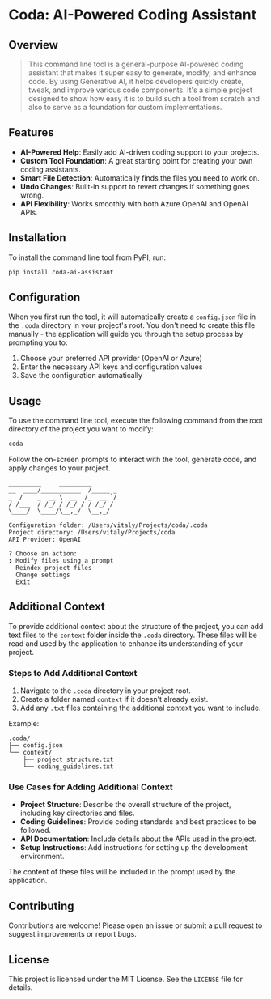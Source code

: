 # Coda: AI-Powered Coding Assistant

## Overview

> This command line tool is a general-purpose AI-powered coding assistant that makes it super easy to generate, modify, and enhance code. By using Generative AI, it helps developers quickly create, tweak, and improve various code components. It's a simple project designed to show how easy it is to build such a tool from scratch and also to serve as a foundation for custom implementations.

## Features

- **AI-Powered Help**: Easily add AI-driven coding support to your projects.
- **Custom Tool Foundation**: A great starting point for creating your own coding assistants.
- **Smart File Detection**: Automatically finds the files you need to work on.
- **Undo Changes**: Built-in support to revert changes if something goes wrong.
- **API Flexibility**: Works smoothly with both Azure OpenAI and OpenAI APIs.

## Installation

To install the command line tool from PyPI, run:

```bash
pip install coda-ai-assistant
```

## Configuration

When you first run the tool, it will automatically create a `config.json` file in the `.coda` directory in your project's root. You don't need to create this file manually - the application will guide you through the setup process by prompting you to:

1. Choose your preferred API provider (OpenAI or Azure)
2. Enter the necessary API keys and configuration values
3. Save the configuration automatically

## Usage

To use the command line tool, execute the following command from the root directory of the project you want to modify:

```bash
coda
```

Follow the on-screen prompts to interact with the tool, generate code, and apply changes to your project.

```
_________     _________       
__  ____/___________  /_____ _
_  /    _  __ \  __  /_  __ `/
/ /___  / /_/ / /_/ / / /_/ / 
\____/  \____/\__,_/  \__,_/  
          
Configuration folder: /Users/vitaly/Projects/coda/.coda
Project directory: /Users/vitaly/Projects/coda
API Provider: OpenAI

? Choose an action: 
❯ Modify files using a prompt
  Reindex project files
  Change settings
  Exit
```

## Additional Context

To provide additional context about the structure of the project, you can add text files to the `context` folder inside the `.coda` directory. These files will be read and used by the application to enhance its understanding of your project.

### Steps to Add Additional Context

1. Navigate to the `.coda` directory in your project root.
2. Create a folder named `context` if it doesn't already exist.
3. Add any `.txt` files containing the additional context you want to include.

Example:
```
.coda/
├── config.json
└── context/
    ├── project_structure.txt
    └── coding_guidelines.txt
```

### Use Cases for Adding Additional Context

- **Project Structure**: Describe the overall structure of the project, including key directories and files.
- **Coding Guidelines**: Provide coding standards and best practices to be followed.
- **API Documentation**: Include details about the APIs used in the project.
- **Setup Instructions**: Add instructions for setting up the development environment.

The content of these files will be included in the prompt used by the application.

## Contributing

Contributions are welcome! Please open an issue or submit a pull request to suggest improvements or report bugs.

## License

This project is licensed under the MIT License. See the `LICENSE` file for details.
